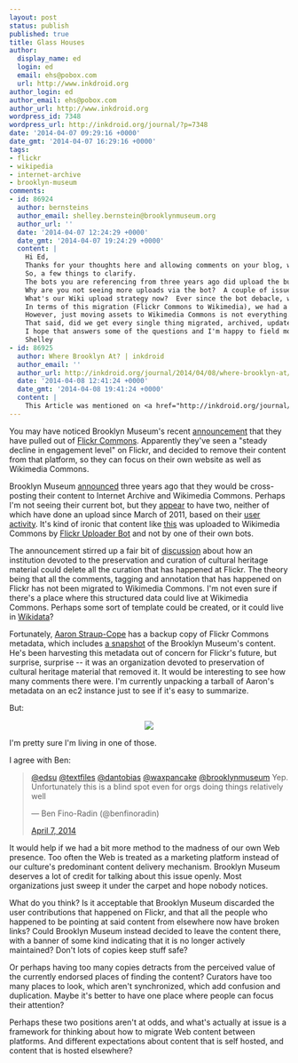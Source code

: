 ```yaml
---
layout: post
status: publish
published: true
title: Glass Houses
author:
  display_name: ed
  login: ed
  email: ehs@pobox.com
  url: http://www.inkdroid.org
author_login: ed
author_email: ehs@pobox.com
author_url: http://www.inkdroid.org
wordpress_id: 7348
wordpress_url: http://inkdroid.org/journal/?p=7348
date: '2014-04-07 09:29:16 +0000'
date_gmt: '2014-04-07 16:29:16 +0000'
tags:
- flickr
- wikipedia
- internet-archive
- brooklyn-museum
comments:
- id: 86924
  author: bernsteins
  author_email: shelley.bernstein@brooklynmuseum.org
  author_url: ''
  date: '2014-04-07 12:24:29 +0000'
  date_gmt: '2014-04-07 19:24:29 +0000'
  content: |
    Hi Ed,
    Thanks for your thoughts here and allowing comments on your blog, where I can respond.  I've also been following the discussion on twitter @shell7.
    So, a few things to clarify.
    The bots you are referencing from three years ago did upload the bulk of our collection objects to Wikimedia Commons and the Internet Archive, but there's an important distinction in the content.  The Flickr Commons images were part of our archives not images of accessioned objects in our the collection so they were not part of the bot migration three years ago.  That's one reason why you are seeing a discrepancy.
    Why are you not seeing more uploads via the bot?  A couple of issues there - first Wikimedia really dislikes bots.  We coded the bot, but in the end we had to constantly watch over the upload process and it was never fully automated to the degree where we felt we could "set it and forget it" and just allow it to run in the background.  (By comparison, the transfer to IA was much easier.)  In the end, we did one full dump of the appropriately licensed collection objects and then stopped using the bot.
    What's our Wiki upload strategy now?  Ever since the bot debacle, we have worked on a series of projects to contribute content to Wikipedia and Wikimedia, but more in a manner which works better for the wiki community.  Assets are more carefully looked at, uploaded to wikimedia, and then seeded into articles.  It's a process which we do by hand and with a lot of thinking behind it.  We've been lucky to have funding to do so and <a href="http://www.brooklynmuseum.org/community/blogosphere/tag/kress/" rel="nofollow">these posts</a> by our former Kress fellow might be of interest.
    In terms of this migration (Flickr Commons to Wikimedia), we had a number of volunteers each take a set of the Flickr images, migrate them to wikicommons and now we are in the process of seeding them into appropriate articles.
    However, just moving assets to Wikimedia Commons is not everything.  As stated, what happens to the community driven content?  <a href="http://www.brooklynmuseum.org/community/posse/profiles/FlickrCommons" rel="nofollow">Tags</a> were being fairly consistently brought over into our collection online, so those contributions have been retained.  Throughout the years, our archivist has also corrected official records through community input and that remains vitally important and has made being a part of The Commons a worthwhile endeavor from the start.
    That said, did we get every single thing migrated, archived, updated, etc?   No, for sure that's not the case.  But, we felt like we did a lot of due diligence and much of the really valuable information has been migrated even if some of it is only internal at this point.
    I hope that answers some of the questions and I'm happy to field more.
    Shelley
- id: 86925
  author: Where Brooklyn At? | inkdroid
  author_email: ''
  author_url: http://inkdroid.org/journal/2014/04/08/where-brooklyn-at/
  date: '2014-04-08 12:41:24 +0000'
  date_gmt: '2014-04-08 19:41:24 +0000'
  content: |
    This Article was mentioned on <a href="http://inkdroid.org/journal/2014/04/08/where-brooklyn-at/" rel="nofollow">inkdroid.org</a>
---
```


<p><img src="http://inkdroid.org/images/flickr-brooklyn.png" alt="" />You may have noticed Brooklyn Museum's recent <a href="http://www.brooklynmuseum.org/community/blogosphere/2014/04/04/social-change/">announcement</a> that they have pulled out of <a href="https://secure.flickr.com/commons">Flickr Commons</a>. Apparently they've seen a "steady decline in engagement level" on Flickr, and decided to remove their content from that platform, so they can focus on their own website as well as Wikimedia Commons.</p>
<p>Brooklyn Museum <a href="http://www.brooklynmuseum.org/community/blogosphere/2010/04/12/cross-posting-the-collection-to-wikimedia-commons-and-the-internet-archive/">announced</a> three years ago that they would be cross-posting their content to Internet Archive and Wikimedia Commons. Perhaps I'm not seeing their current bot, but they <a href="https://commons.wikimedia.org/wiki/Brooklyn_Museum">appear</a> to have two, neither of which have done an upload since March of 2011, based on their <a href="https://commons.wikimedia.org/wiki/Special:Contributions/BrooklynMuseum">user</a> <a href="https://commons.wikimedia.org/wiki/Special:Contributions/BrooklynMuseumBot">activity</a>. It's kind of ironic that content like <a href="https://commons.wikimedia.org/wiki/File:Paris_Exposition_Champ_de_Mars_and_Eiffel_Tower,_Paris,_France,_1900_n1.jpg">this</a> was uploaded to Wikimedia Commons by <a href="https://commons.wikimedia.org/wiki/User:Flickr_upload_bot">Flickr Uploader Bot</a> and not by one of their own bots.</p>
<p>The announcement stirred up a fair bit of <a href="https://twitter.com/benfinoradin/status/452422242467864577">discussion</a> about how an institution devoted to the preservation and curation of cultural heritage material could delete all the curation that has happened at Flickr. The theory being that all the comments, tagging and annotation that has happened on Flickr has not been migrated to Wikimedia Commons. I'm not even sure if there's a place where this structured data could live at Wikimedia Commons. Perhaps some sort of template could be created, or it could live in <a href="http://wikidata.org">Wikidata</a>?</p>
<p>Fortunately, <a href="https://twitter.com/thisisaaronland">Aaron Straup-Cope</a> has a backup copy of Flickr Commons metadata, which includes <a href="https://github.com/straup/flickr-commons-metadata/tree/master/data/83979593@N00">a snapshot</a> of the Brooklyn Museum's content. He's been harvesting this metadata out of concern for Flickr's future, but surprise, surprise -- it was an organization devoted to preservation of cultural heritage material that removed it. It would be interesting to see how many comments there were. I'm currently unpacking a tarball of Aaron's metadata on an ec2 instance just to see if it's easy to summarize.</p>
<p>But:</p>
<div style="text-align: center; margin: 15px;">
  <a title="People who live in glass houses shouldn't throw stones." href="https://en.wikipedia.org/wiki/File:Billy_Joel_-_Glass_Houses.jpg"><img src="https://upload.wikimedia.org/wikipedia/en/8/81/Billy_Joel_-_Glass_Houses.jpg" /></a>
</div>
<p>I'm pretty sure I'm living in one of those.</p>
<p>I agree with Ben:</p>
<blockquote class="twitter-tweet" lang="en">
<p>
    <a href="https://twitter.com/edsu">@edsu</a> <a href="https://twitter.com/textfiles">@textfiles</a> <a href="https://twitter.com/dantobias">@dantobias</a> <a href="https://twitter.com/waxpancake">@waxpancake</a> <a href="https://twitter.com/brooklynmuseum">@brooklynmuseum</a> Yep. Unfortunately this is a blind spot even for orgs doing things relatively well
  </p>
<p>— Ben Fino-Radin (@benfinoradin) </p>
<p>  <a href="https://twitter.com/benfinoradin/statuses/453181565976473600">April 7, 2014</a>
</p></blockquote>
<p><script async src="//platform.twitter.com/widgets.js" charset="utf-8"></script> It would help if we had a bit more method to the madness of our own Web presence. Too often the Web is treated as a marketing platform instead of our culture's predominant content delivery mechanism. Brooklyn Museum deserves a lot of credit for talking about this issue openly. Most organizations just sweep it under the carpet and hope nobody notices.</p>
<p>What do you think? Is it acceptable that Brooklyn Museum discarded the user contributions that happened on Flickr, and that all the people who happened to be pointing at said content from elsewhere now have broken links? Could Brooklyn Museum instead decided to leave the content there, with a banner of some kind indicating that it is no longer actively maintained? Don't lots of copies keep stuff safe?</p>
<p>Or perhaps having too many copies detracts from the perceived value of the currently endorsed places of finding the content? Curators have too many places to look, which aren't synchronized, which add confusion and duplication. Maybe it's better to have one place where people can focus their attention?</p>
<p>Perhaps these two positions aren't at odds, and what's actually at issue is a framework for thinking about how to migrate Web content between platforms. And different expectations about content that is self hosted, and content that is hosted elsewhere?</p>
